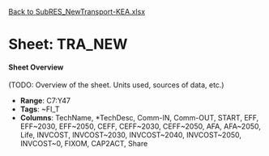 [Back to SubRES_NewTransport-KEA.xlsx](README.md)

# Sheet: TRA_NEW

#### Sheet Overview

(TODO: Overview of the sheet. Units used, sources of data, etc.)

- **Range**: C7:Y47
- **Tags**: ~FI_T
- **Columns**: TechName, *TechDesc, Comm-IN, Comm-OUT, START, EFF, EFF~2030, EFF~2050, CEFF, CEFF~2030, CEFF~2050, AFA, AFA~2050, Life, INVCOST, INVCOST~2030, INVCOST~2040, INVCOST~2050, INVCOST~0, FIXOM, CAP2ACT, Share

